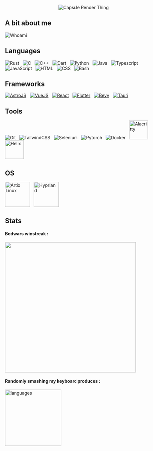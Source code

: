 <div align="center">
  
![Capsule Render Thing](https://capsule-render.vercel.app/api?type=venom&height=140&color=gradient&text=GaspardCulis&animation=twinkling&textBg=false&strokeWidth=1&reversal=false)

</div>

## A bit about me

![Whoami](https://public.s3web.gasdev.fr/whoami.svg)

## Languages

![Rust](https://api.iconify.design/skill-icons/rust.svg?height=60)
&nbsp;
![C](https://api.iconify.design/skill-icons/c.svg?height=60)
&nbsp;
![C++](https://api.iconify.design/skill-icons/cpp.svg?height=60)
&nbsp;
![Dart](https://api.iconify.design/skill-icons/dart-dark.svg?height=60)
&nbsp;
![Python](https://api.iconify.design/skill-icons/python-dark.svg?height=60)
&nbsp;
![Java](https://api.iconify.design/skill-icons/java-dark.svg?height=60)
&nbsp;
![Typescript](https://api.iconify.design/skill-icons/typescript.svg?height=60)
&nbsp;
![JavaScript](https://api.iconify.design/skill-icons/javascript.svg?height=60)
&nbsp;
![HTML](https://api.iconify.design/skill-icons/html.svg?height=60)
&nbsp;
![CSS](https://api.iconify.design/skill-icons/css.svg?height=60)
&nbsp;
![Bash](https://api.iconify.design/skill-icons/bash-dark.svg?height=60)
&nbsp;

## Frameworks

[![AstroJS](https://api.iconify.design/skill-icons/astro.svg?height=60)](https://astro.build)
&nbsp;
[![VueJS](https://api.iconify.design/skill-icons/vuejs-dark.svg?height=60)](https://vuejs.org/)
&nbsp;
[![React](https://api.iconify.design/skill-icons/react-dark.svg?height=60)](https://react.dev/)
&nbsp;
[![Flutter](https://api.iconify.design/skill-icons/flutter-dark.svg?height=60)](https://flutter.dev/)
&nbsp;
[![Bevy](https://api.iconify.design/skill-icons/bevy-dark.svg?height=60)](https://bevyengine.org/)
&nbsp;
[![Tauri](https://api.iconify.design/skill-icons/tauri-dark.svg?height=60)](https://tauri.app/)
&nbsp;

## Tools

![Git](https://api.iconify.design/skill-icons/git.svg?height=60)
&nbsp;
![TailwindCSS](https://api.iconify.design/skill-icons/tailwindcss-dark.svg?height=60)
&nbsp;
![Selenium](https://api.iconify.design/skill-icons/selenium.svg?height=60)
&nbsp;
![Pytorch](https://api.iconify.design/skill-icons/pytorch-dark.svg?height=60)
&nbsp;
![Docker](https://api.iconify.design/skill-icons/docker.svg?height=60)
&nbsp;
<img
  src="https://upload.wikimedia.org/wikipedia/commons/thumb/9/90/Alacritty_logo.svg/2300px-Alacritty_logo.svg.png"
  height="60px"
  alt="Alacritty">
&nbsp;
 <a href="https://helix-editor.com/"><img
    src="https://helix-editor.com/logo.svg"
    height="60px"
    alt="Helix"></a>
&nbsp;

## OS

<a href="https://artixlinux.org/"><img
  src="https://upload.wikimedia.org/wikipedia/commons/2/27/Full_Artix_Linux_Logo.png"
  height="80px"
  alt="Artix Linux"></a>
&nbsp;
<a href="https://hyprland.org/"><img
  src="https://raw.githubusercontent.com/vaxerski/Hyprland/main/assets/header.svg"
  height="80px"
  alt="Hyprland"></a>
&nbsp;

## Stats

<div>
  <h4>Bedwars winstreak :</h4>
  <img src="https://github-readme-streak-stats.herokuapp.com/?user=GaspardCulis&theme=dark" width="420">
</div>
<div>
  <h4>Randomly smashing my keyboard produces :</h4>
  <img alt="languages" src="https://github-readme-stats.vercel.app/api/top-langs/?username=GaspardCulis&count_private=true&show_icons=true&langs_count=10&card_width=400&theme=dark&layout=compact" height="180">
</div>
